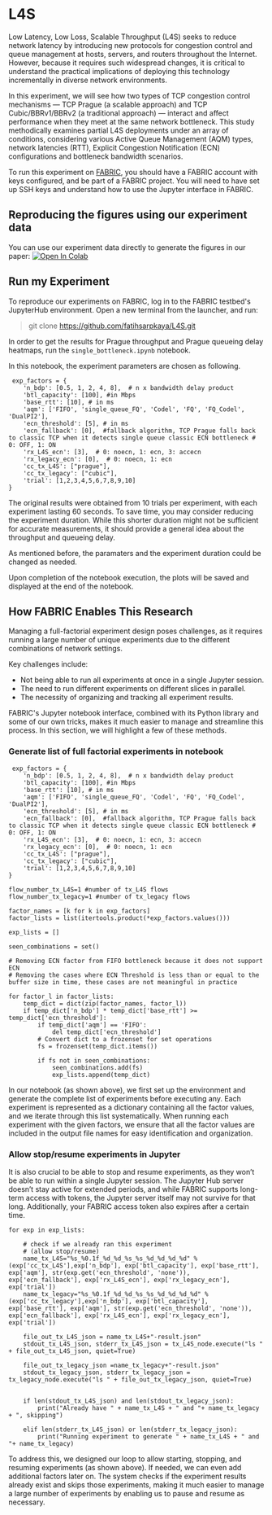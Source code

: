 # L4S

Low Latency, Low Loss, Scalable Throughput (L4S) seeks to reduce network latency by introducing new protocols for congestion control and queue management at hosts, servers, and routers throughout the Internet. However, because it requires such widespread changes, it is critical to understand the practical implications of deploying this technology incrementally in diverse network environments. 

In this experiment, we will see how two types of TCP congestion control mechanisms — TCP Prague (a scalable approach) and TCP Cubic/BBRv1/BBRv2 (a traditional approach) — interact and affect performance when they meet at the same network bottleneck. This study methodically examines partial L4S deployments under an array of conditions, considering various Active Queue Management (AQM) types, network latencies (RTT), Explicit Congestion Notification (ECN) configurations and bottleneck bandwidth scenarios.

To run this experiment on [FABRIC](https://fabric-testbed.net), you should have a FABRIC account with keys configured, and be part of a FABRIC project. You will need to have set up SSH keys and understand how to use the Jupyter interface in FABRIC.


## Reproducing the figures using our experiment data

You can use our experiment data directly to generate the figures in our paper: [![Open In Colab](https://colab.research.google.com/assets/colab-badge.svg)](https://colab.research.google.com/drive/1A_0-mLgEVr4zma1-VdYhWUUVzcR6hYfk?usp=sharing)

## Run my Experiment

To reproduce our experiments on FABRIC, log in to the FABRIC testbed's JupyterHub environment. Open a new terminal from the launcher, and run:

> git clone https://github.com/fatihsarpkaya/L4S.git

In order to get the results for Prague throughput and Prague queueing delay heatmaps, run the `single_bottleneck.ipynb` notebook. 

In this notebook, the experiment parameters are chosen as following.
```
 exp_factors = {
    'n_bdp': [0.5, 1, 2, 4, 8],  # n x bandwidth delay product
    'btl_capacity': [100], #in Mbps 
    'base_rtt': [10], # in ms 
    'aqm': ['FIFO', 'single_queue_FQ', 'Codel', 'FQ', 'FQ_Codel', 'DualPI2'],
    'ecn_threshold': [5], # in ms 
    'ecn_fallback': [0],  #fallback algorithm, TCP Prague falls back to classic TCP when it detects single queue classic ECN bottleneck # 0: OFF, 1: ON  
    'rx_L4S_ecn': [3],  # 0: noecn, 1: ecn, 3: accecn 
    'rx_legacy_ecn': [0],  # 0: noecn, 1: ecn 
    'cc_tx_L4S': ["prague"],
    'cc_tx_legacy': ["cubic"],
    'trial': [1,2,3,4,5,6,7,8,9,10]
}
```

The original results were obtained from 10 trials per experiment, with each experiment lasting 60 seconds. To save time, you may consider reducing the experiment duration. While this shorter duration might not be sufficient for accurate measurements, it should provide a general idea about the throughput and queueing delay.

As mentioned before, the paramaters and the experiment duration could be changed as needed.

Upon completion of the notebook execution, the plots will be saved and displayed at the end of the notebook.

## How FABRIC Enables This Research

Managing a full-factorial experiment design poses challenges, as it requires running a large number of unique experiments due to the different combinations of network settings. 

Key challenges include:
- Not being able to run all experiments at once in a single Jupyter session.
- The need to run different experiments on different slices in parallel.
- The necessity of organizing and tracking all experiment results.

FABRIC's Jupyter notebook interface, combined with its Python library and some of our own tricks, makes it much easier to manage and streamline this process. In this section, we will highlight a few of these methods.

### Generate list of full factorial experiments in notebook 

```
 exp_factors = {
    'n_bdp': [0.5, 1, 2, 4, 8],  # n x bandwidth delay product
    'btl_capacity': [100], #in Mbps 
    'base_rtt': [10], # in ms 
    'aqm': ['FIFO', 'single_queue_FQ', 'Codel', 'FQ', 'FQ_Codel', 'DualPI2'],
    'ecn_threshold': [5], # in ms 
    'ecn_fallback': [0],  #fallback algorithm, TCP Prague falls back to classic TCP when it detects single queue classic ECN bottleneck # 0: OFF, 1: ON  
    'rx_L4S_ecn': [3],  # 0: noecn, 1: ecn, 3: accecn 
    'rx_legacy_ecn': [0],  # 0: noecn, 1: ecn 
    'cc_tx_L4S': ["prague"],
    'cc_tx_legacy': ["cubic"],
    'trial': [1,2,3,4,5,6,7,8,9,10]
}

flow_number_tx_L4S=1 #number of tx_L4S flows
flow_number_tx_legacy=1 #number of tx_legacy flows

factor_names = [k for k in exp_factors]
factor_lists = list(itertools.product(*exp_factors.values()))

exp_lists = []

seen_combinations = set()

# Removing ECN factor from FIFO bottleneck because it does not support ECN
# Removing the cases where ECN Threshold is less than or equal to the buffer size in time, these cases are not meaningful in practice

for factor_l in factor_lists:
    temp_dict = dict(zip(factor_names, factor_l))
    if temp_dict['n_bdp'] * temp_dict['base_rtt'] >= temp_dict['ecn_threshold']:
        if temp_dict['aqm'] == 'FIFO':
            del temp_dict['ecn_threshold']
        # Convert dict to a frozenset for set operations
        fs = frozenset(temp_dict.items())
    
        if fs not in seen_combinations:
            seen_combinations.add(fs)
            exp_lists.append(temp_dict)
```

In our notebook (as shown above), we first set up the environment and generate the complete list of experiments before executing any. Each experiment is represented as a dictionary containing all the factor values, and we iterate through this list systematically. When running each experiment with the given factors, we ensure that all the factor values are included in the output file names for easy identification and organization. 

### Allow stop/resume experiments in Jupyter

It is also crucial to be able to stop and resume experiments, as they won’t be able to run within a single Jupyter session. The Jupyter Hub server doesn’t stay active for extended periods, and while FABRIC supports long-term access with tokens, the Jupyter server itself may not survive for that long. Additionally, your FABRIC access token also expires after a certain time.

```
for exp in exp_lists:

    # check if we already ran this experiment
    # (allow stop/resume)
    name_tx_L4S="%s_%0.1f_%d_%d_%s_%s_%d_%d_%d_%d" % (exp['cc_tx_L4S'],exp['n_bdp'], exp['btl_capacity'], exp['base_rtt'], exp['aqm'], str(exp.get('ecn_threshold', 'none')), exp['ecn_fallback'], exp['rx_L4S_ecn'], exp['rx_legacy_ecn'], exp['trial'])
    name_tx_legacy="%s_%0.1f_%d_%d_%s_%s_%d_%d_%d_%d" % (exp['cc_tx_legacy'],exp['n_bdp'], exp['btl_capacity'], exp['base_rtt'], exp['aqm'], str(exp.get('ecn_threshold', 'none')), exp['ecn_fallback'], exp['rx_L4S_ecn'], exp['rx_legacy_ecn'], exp['trial'])
    
    file_out_tx_L4S_json = name_tx_L4S+"-result.json"
    stdout_tx_L4S_json, stderr_tx_L4S_json = tx_L4S_node.execute("ls " + file_out_tx_L4S_json, quiet=True) 
    
    file_out_tx_legacy_json =name_tx_legacy+"-result.json"
    stdout_tx_legacy_json, stderr_tx_legacy_json = tx_legacy_node.execute("ls " + file_out_tx_legacy_json, quiet=True) 
    

    if len(stdout_tx_L4S_json) and len(stdout_tx_legacy_json):
        print("Already have " + name_tx_L4S + " and "+ name_tx_legacy + ", skipping")

    elif len(stderr_tx_L4S_json) or len(stderr_tx_legacy_json):
        print("Running experiment to generate " + name_tx_L4S + " and "+ name_tx_legacy)
```

To address this, we designed our loop to allow starting, stopping, and resuming experiments (as shown above). If needed, we can even add additional factors later on. The system checks if the experiment results already exist and skips those experiments, making it much easier to manage a large number of experiments by enabling us to pause and resume as necessary.

